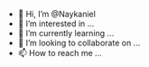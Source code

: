 - 👋 Hi, I’m @Naykaniel
- 👀 I’m interested in ...
- 🌱 I’m currently learning ...
- 💞️ I’m looking to collaborate on ...
- 📫 How to reach me ...

<!---
Naykaniel/Naykaniel is a ✨ special ✨ repository because its `README.md` (this file) appears on your GitHub profile.
You can click the Preview link to take a look at your changes.
--->
